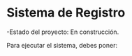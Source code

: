 <h1> Sistema de Registro</h1>

-Estado del proyecto: En construcción.

Para ejecutar el sistema, debes poner:

````npm install react´´´´
